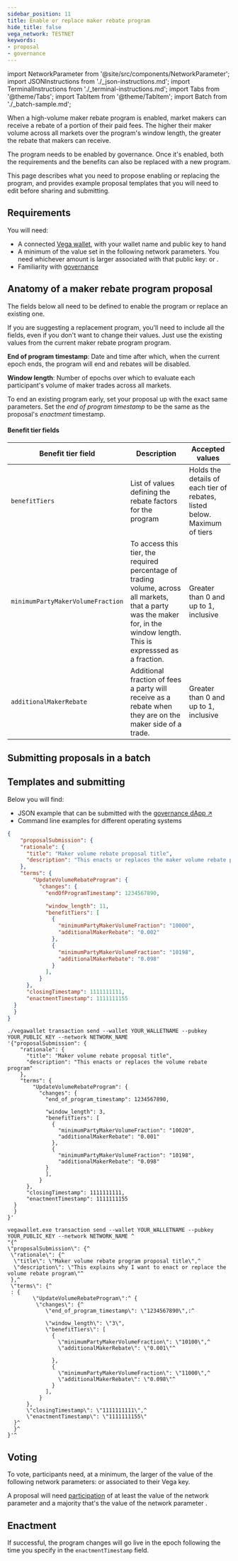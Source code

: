 ```yaml
---
sidebar_position: 11
title: Enable or replace maker rebate program
hide_title: false
vega_network: TESTNET
keywords:
- proposal
- governance
---
```


import NetworkParameter from '@site/src/components/NetworkParameter';
import JSONInstructions from './_json-instructions.md';
import TerminalInstructions from './_terminal-instructions.md';
import Tabs from '@theme/Tabs';
import TabItem from '@theme/TabItem';
import Batch from './_batch-sample.md';

When a high-volume maker rebate program is enabled, market makers can receive a rebate of a portion of their paid fees. The higher their maker volume across all markets over the program's window length, the greater the rebate that makers can receive.

The program needs to be enabled by governance. Once it's enabled, both the requirements and the benefits can also be replaced with a new program.

This page describes what you need to propose enabling or replacing the program, and provides example proposal templates that you will need to edit before sharing and submitting.

## Requirements

You will need:
* A connected [Vega wallet](../../tools/vega-wallet/index.md), with your wallet name and public key to hand
* A minimum of the value set in the following network parameters. You need whichever amount is larger associated with that public key: <NetworkParameter frontMatter={frontMatter} param="governance.proposal.VolumeRebateProgram.minProposerBalance" hideValue={true}/>  or <NetworkParameter frontMatter={frontMatter} param="spam.protection.proposal.min.tokens" hideValue={true}/>.
* Familiarity with [governance](../../concepts/governance/index.md)

## Anatomy of a maker rebate program proposal
The fields below all need to be defined to enable the program or replace an existing one. 

If you are suggesting a replacement program, you'll need to include all the fields, even if you don't want to change their values. Just use the existing values from the current maker rebate program program.

**End of program timestamp**: Date and time after which, when the current epoch ends, the program will end and rebates will be disabled.

**Window length**: Number of epochs over which to evaluate each participant's volume of maker trades across all markets.

To end an existing program early, set your proposal up with the exact same parameters. Set the *end of program timestamp* to be the same as the proposal's *enactment* timestamp. 

#### Benefit tier fields

| Benefit tier field | Description | Accepted values |
| ----------- | ----------- | ----------- |
| `benefitTiers` | List of values defining the rebate factors for the program | Holds the details of each tier of rebates, listed below. Maximum of <NetworkParameter frontMatter={frontMatter} param="volumeRebateProgram.maxBenefitTiers" hideName={true}/> tiers |
| `minimumPartyMakerVolumeFraction` | To access this tier, the required percentage of trading volume, across all markets, that a party was the maker for, in the window length. This is expresssed as a fraction. |  Greater than 0 and up to 1, inclusive |
| `additionalMakerRebate` | Additional fraction of fees a party will receive as a rebate when they are on the maker side of a trade. | Greater than 0 and up to 1, inclusive |

## Submitting proposals in a batch

<Batch />

## Templates and submitting

Below you will find: 
* JSON example that can be submitted with the [governance dApp ↗](https://governance.fairground.wtf/proposals/propose/raw)
* Command line examples for different operating systems

<Tabs groupId="UpdateVolumeRebateProgram">
<TabItem value="json" label="Governance dApp (JSON)">
<JSONInstructions />

```json
{
    "proposalSubmission": {
    "rationale": {
      "title": "Maker volume rebate proposal title",
      "description": "This enacts or replaces the maker volume rebate program"
    },
    "terms": {
        "UpdateVolumeRebateProgram": {
          "changes": {
            "endOfProgramTimestamp": 1234567890,

            "window_length": 11,
            "benefitTiers": [
              {
                "minimumPartyMakerVolumeFraction": "10000",
                "additionalMakerRebate": "0.002"
              },
              {
                "minimumPartyMakerVolumeFraction": "10198",
                "additionalMakerRebate": "0.098"
              }
            ],
          }
      },
      "closingTimestamp": 1111111111,
      "enactmentTimestamp": 1111111155
  }
  }
}
```  
</TabItem>

<TabItem value="cmd-linux-osx" label="Command line (Linux / OSX)">
<TerminalInstructions />

```
./vegawallet transaction send --wallet YOUR_WALLETNAME --pubkey YOUR_PUBLIC_KEY --network NETWORK_NAME 
'{"proposalSubmission": {
    "rationale": {
      "title": "Maker volume rebate proposal title",
      "description": "This enacts or replaces the volume rebate program"
    },
    "terms": {
        "UpdateVolumeRebateProgram": {
          "changes": {
            "end_of_program_timestamp": 1234567890,

            "window_length": 3,
            "benefitTiers": [
              {
                "minimumPartyMakerVolumeFraction": "10020",
                "additionalMakerRebate": "0.001"
              },
              {
                "minimumPartyMakerVolumeFraction": "10198",
                "additionalMakerRebate": "0.098"
            }
            ],
          }
      },
      "closingTimestamp": 1111111111,
      "enactmentTimestamp": 1111111155
  }
  }
}'
```

</TabItem>
<TabItem value="cmd-windows" label="Command line (Windows)">
<TerminalInstructions />

```
vegawallet.exe transaction send --wallet YOUR_WALLETNAME --pubkey YOUR_PUBLIC_KEY --network NETWORK_NAME ^
"{^
\"proposalSubmission\": {^
 \"rationale\": {^
  \"title\": \"Maker volume rebate program proposal title\",^
  \"description\": \"This explains why I want to enact or replace the volume rebate program\"^
 },^
 \"terms\": {^
 : {
        \"UpdateVolumeRebateProgram\":^ {
         \"changes\": {^
            \"end_of_program_timestamp\": \"1234567890\",:^

            \"window_length\": \"3\",
            \"benefitTiers\": [
              {
                \"minimumPartyMakerVolumeFraction\": \"10100\",^
                \"additionalMakerRebate\": \"0.001\"^

              },
              {
                \"minimumPartyMakerVolumeFraction\": \"11000\",^
                \"additionalMakerRebate\": \"0.098\"^
              }
            ],
          }
      },
      \"closingTimestamp\": \"1111111111\",^
      \"enactmentTimestamp\": \"1111111155\"
  }^
  }^
}'^
```
</TabItem>
</Tabs>

## Voting
To vote, participants need, at a minimum, the larger of the value of the following network parameters: <NetworkParameter frontMatter={frontMatter} param="governance.proposal.VolumeRebateProgram.minVoterBalance" formatter="governanceToken" suffix="tokens" hideName={true} /> or <NetworkParameter frontMatter={frontMatter} formatter="governanceToken" param="spam.protection.voting.min.tokens" suffix="tokens" hideName={true} /> associated to their Vega key.

A proposal will need [participation](../../concepts/governance/lifecycle.md#how-the-outcome-is-calculated) of at least the value of the network parameter <NetworkParameter frontMatter={frontMatter} param="governance.proposal.VolumeRebateProgram.requiredParticipation" /> and a majority that's the value of the network parameter <NetworkParameter frontMatter={frontMatter} param="governance.proposal.VolumeRebateProgram.requiredMajority" />.

## Enactment
If successful, the program changes will go live in the epoch following the time you specify in the `enactmentTimestamp` field.